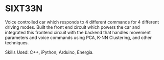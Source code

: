 # SIXT33N
Voice controlled car which responds to 4 different commands for 4 different driving modes. Built the front end circuit which powers the car and integrated this frontend circuit with the backend that handles movement parameters and voice commands using PCA, K-NN Clustering, and other techniques.

Skills Used: C++, iPython, Arduino, Energia.

